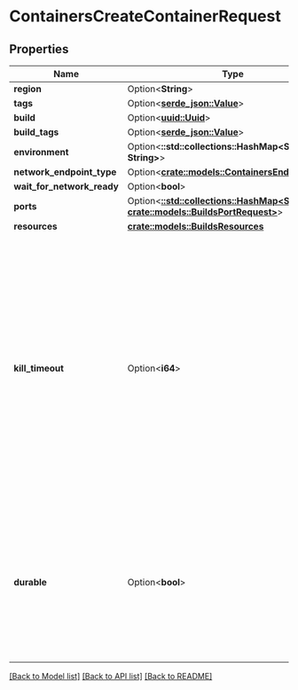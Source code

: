 # ContainersCreateContainerRequest

## Properties

Name | Type | Description | Notes
------------ | ------------- | ------------- | -------------
**region** | Option<**String**> |  | [optional]
**tags** | Option<[**serde_json::Value**](.md)> |  | 
**build** | Option<[**uuid::Uuid**](uuid::Uuid.md)> |  | [optional]
**build_tags** | Option<[**serde_json::Value**](.md)> |  | [optional]
**environment** | Option<**::std::collections::HashMap<String, String>**> |  | [optional]
**network_endpoint_type** | Option<[**crate::models::ContainersEndpointType**](ContainersEndpointType.md)> |  | [optional]
**wait_for_network_ready** | Option<**bool**> |  | [optional]
**ports** | Option<[**::std::collections::HashMap<String, crate::models::BuildsPortRequest>**](BuildsPortRequest.md)> |  | [optional]
**resources** | [**crate::models::BuildsResources**](BuildsResources.md) |  | 
**kill_timeout** | Option<**i64**> | The duration to wait for in milliseconds before force killing the actor after a DELETE request. This gives the actor time to perform a shutdown sequence before being killed. This should be set to a safe default, and can be overridden during a DELETE request if needed. | [optional]
**durable** | Option<**bool**> | If true, the actor will try to reschedule itself automatically in the event of a crash or a datacenter failover. The actor will not reschedule if it exits successfully. | [optional]

[[Back to Model list]](../README.md#documentation-for-models) [[Back to API list]](../README.md#documentation-for-api-endpoints) [[Back to README]](../README.md)


